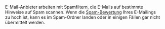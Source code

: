 E-Mail-Anbieter arbeiten mit Spamfiltern, die E-Mails auf bestimmte
Hinweise auf Spam scannen. Wenn die
[Spam-Bewertung](./reduce-your-spam-rating-some-focus-points.md)
Ihres E-Mailings zu hoch ist, kann es im Spam-Ordner landen oder in
einigen Fällen gar nicht übermittelt werden.
